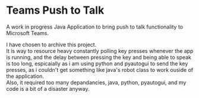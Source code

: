 # Teams Push to Talk
A work in progress Java Application to bring push to talk functionality to Microsoft Teams.
 
I have chosen to archive this project.   
It is way to resource heavy constantly polling key presses whenever the app is running, and the delay between pressing the key and being able to speak is too long, espicaially as i am using python and pyautogui to send the key presses, as i couldn't get something like java's robot class to work ouside of the application.   
Also, it required too many depandancies, java, python, pyautogui, and my code is a bit of a disaster anyway.
